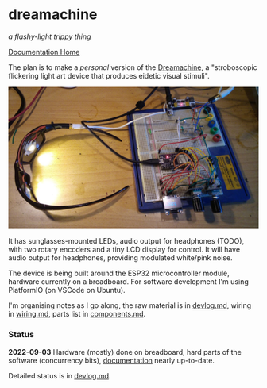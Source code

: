 # dreamachine

_a flashy-light trippy thing_

[Documentation Home](https://danja.github.io/projects/dreamachine/)

The plan is to make a _personal_ version of the [Dreamachine](https://en.wikipedia.org/wiki/Dreamachine), a "stroboscopic flickering light art device that produces eidetic visual stimuli".

![breadboard](https://github.com/danja/dreamachine/blob/main/images/breadboard_2022-08-12.jpeg?raw=true)

It has sunglasses-mounted LEDs, audio output for headphones (TODO), with two rotary encoders and a tiny LCD display for control. It will have audio output for headphones, providing modulated white/pink noise.

The device is being built around the ESP32 microcontroller module, hardware currently on a breadboard. For software development I'm using PlatformIO (on VSCode on Ubuntu).

I'm organising notes as I go along, the raw material is in [devlog.md](https://github.com/danja/dreamachine/blob/main/devlog.md), wiring in [wiring.md](https://github.com/danja/dreamachine/blob/main/design/wiring.md), parts list in [components.md](https://github.com/danja/dreamachine/blob/main/design/components.md).

### Status

**2022-09-03**
Hardware (mostly) done on breadboard, hard parts of the software (concurrency bits), [documentation](https://danja.github.io/projects/dreamachine/) nearly up-to-date.

Detailed status is in [devlog.md](https://github.com/danja/dreamachine/blob/main/devlog.md).
